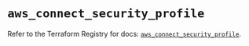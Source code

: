 # `aws_connect_security_profile`

Refer to the Terraform Registry for docs: [`aws_connect_security_profile`](https://registry.terraform.io/providers/hashicorp/aws/5.46.0/docs/resources/connect_security_profile).
